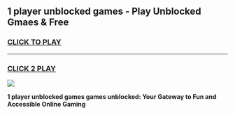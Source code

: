 
## 1 player unblocked games - Play Unblocked Gmaes & Free
<h3>
<a href="https://premium.freeplayer.one?title=1_player_unblocked_games&ref=20F">CLICK TO PLAY</a></h3>
<hr>

<h3>
<a href="https://premium.freeplayer.one?title=1_player_unblocked_games&ref=20F">CLICK 2 PLAY</a>
  
</h3>

<a href="https://premium.freeplayer.one?title=1_player_unblocked_games&ref=20F/"><img src="https://clearcache.store/games.png"></a>


**1 player unblocked games games unblocked: Your Gateway to Fun and Accessible Online Gaming**
